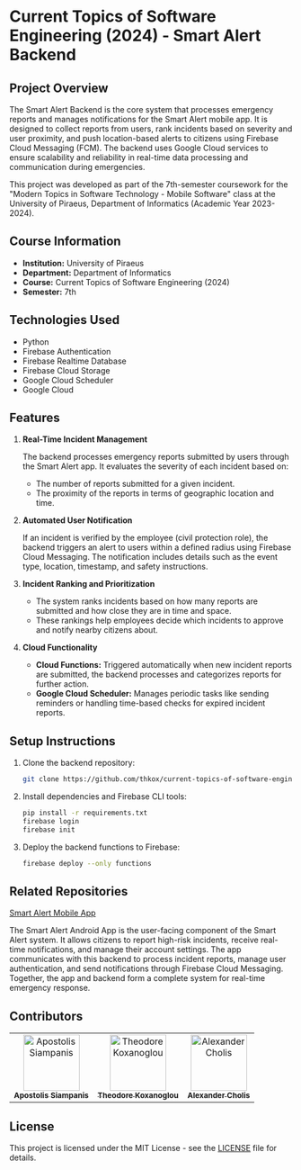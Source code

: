 # Current Topics of Software Engineering (2024) - Smart Alert Backend

## Project Overview

The Smart Alert Backend is the core system that processes emergency reports and manages notifications for the Smart Alert mobile app. It is designed to collect reports from users, rank incidents based on severity and user proximity, and push location-based alerts to citizens using Firebase Cloud Messaging (FCM). The backend uses Google Cloud services to ensure scalability and reliability in real-time data processing and communication during emergencies.

This project was developed as part of the 7th-semester coursework for the "Modern Topics in Software Technology - Mobile Software" class at the University of Piraeus, Department of Informatics (Academic Year 2023-2024).

## Course Information

- **Institution:** University of Piraeus
- **Department:** Department of Informatics
- **Course:** Current Topics of Software Engineering (2024)
- **Semester:** 7th

## Technologies Used

- Python
- Firebase Authentication
- Firebase Realtime Database
- Firebase Cloud Storage
- Google Cloud Scheduler
- Google Cloud

## Features

1. **Real-Time Incident Management**

    The backend processes emergency reports submitted by users through the Smart Alert app. It evaluates the severity of each incident based on:
   
    - The number of reports submitted for a given incident.
    - The proximity of the reports in terms of geographic location and time.

2. **Automated User Notification**

    If an incident is verified by the employee (civil protection role), the backend triggers an alert to users within a defined radius using Firebase Cloud Messaging. The notification includes details such as the event type, location, timestamp, and safety instructions.

3. **Incident Ranking and Prioritization**

    - The system ranks incidents based on how many reports are submitted and how close they are in time and space.
    - These rankings help employees decide which incidents to approve and notify nearby citizens about.

4. **Cloud Functionality**

    - **Cloud Functions:** Triggered automatically when new incident reports are submitted, the backend processes and categorizes reports for further action.
    - **Google Cloud Scheduler:** Manages periodic tasks like sending reminders or handling time-based checks for expired incident reports.

## Setup Instructions

1. Clone the backend repository:
    ```bash
    git clone https://github.com/thkox/current-topics-of-software-engineering_2023-smart-alert-server.git
    ```

2. Install dependencies and Firebase CLI tools:
    ```bash
    pip install -r requirements.txt
    firebase login
    firebase init
    ```

3. Deploy the backend functions to Firebase:
    ```bash
    firebase deploy --only functions
    ```

## Related Repositories
[Smart Alert Mobile App](https://github.com/thkox/smart-alert)

The Smart Alert Android App is the user-facing component of the Smart Alert system. It allows citizens to report high-risk incidents, receive real-time notifications, and manage their account settings. The app communicates with this backend to process incident reports, manage user authentication, and send notifications through Firebase Cloud Messaging. Together, the app and backend form a complete system for real-time emergency response.

## Contributors

<table>
  <tr>
    <td align="center"><a href="https://github.com/ApostolisSiampanis"><img src="https://avatars.githubusercontent.com/u/75365398?v=4" width="100px;" alt="Apostolis Siampanis"/><br /><sub><b>Apostolis Siampanis</b></sub></a><br /></td>
    <td align="center"><a href="https://github.com/thkox"><img src="https://avatars.githubusercontent.com/u/79880468?v=4" width="100px;" alt="Theodore Koxanoglou"/><br /><sub><b>Theodore Koxanoglou</b></sub></a><br /></td>
    <td align="center"><a href="https://github.com/AlexanderCholis"><img src="https://avatars.githubusercontent.com/u/66769337?v=4" width="100px;" alt="Alexander Cholis"/><br /><sub><b>Alexander Cholis</b></sub></a><br /></td>
  </tr>
</table>

## License

This project is licensed under the MIT License - see the [LICENSE](./LICENSE) file for details.

